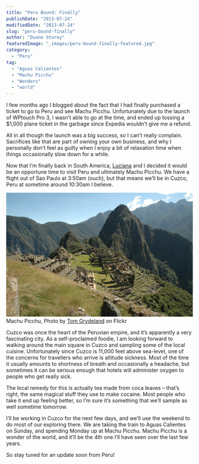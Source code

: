 ```yaml
---
title: "Peru Bound: Finally"
publishDate: "2013-07-24"
modifiedDate: "2013-07-24"
slug: "peru-bound-finally"
author: "Duane Storey"
featuredImage: "_images/peru-bound-finally-featured.jpg"
category:
  - "Peru"
tag:
  - "Aguas Calientes"
  - "Machu Picchu"
  - "Wonders"
  - "world"
---
```


I few months ago I blogged about the fact that I had finally purchased a ticket to go to Peru and see Machu Picchu. Unfortunately due to the launch of WPtouch Pro 3, I wasn’t able to go at the time, and ended up tossing a $1,000 plane ticket in the garbage since Expedia wouldn’t give me a refund.

All in all though the launch was a big success, so I can’t really complain. Sacrifices like that are part of owning your own business, and why I personally don’t feel as guilty when I enjoy a bit of relaxation time when things occasionally slow down for a while.

Now that I’m finally back in South America, [Luciana](http://lutessaroto.wordpress.com) and I decided it would be an opportune time to visit Peru and ultimately Machu Picchu. We have a flight out of Sao Paulo at 3:50am (ouch), but that means we’ll be in Cuzco, Peru at sometime around 10:30am I believe.

[![Machu Picchu](_images/peru-bound-finally-1.jpg)](http://www.flickr.com/photos/togr/206159732/in/photolist-jdC79-o9Tr3-q4LU8-2hiMvF-4P3ssv-5MLVws-68ezpJ-6wiUZz-6wo5F5-6wo6jh-9W8XWB-dhduUB-8te3Mf-dy6z7t-dybYbU-dy6tfz-dybU4h-dy6yiF-dy6zBR-dy6wwt-9Fu6j1-9Fuxcu-8YS7kZ-8YVaSU-dMZoPU-8jjXDo-8jgJTv-8jk1Pm-8jk119-bWguTd-bWgRkf-bWhjbW-bWhE7u-bWhhUJ-bWgtYQ-aqSCQw-8YS79R-8YS7ht-8YVaLS-dybNqw-dy6qS4-dy6zoF-dy6nJZ-dybYxm-dybWsf-dybQ7Q-dybRhm-dybSwh-dybYMW-8YS7cB-8jjYmG/)Machu Picchu, Photo by [Tom Grydeland](http://www.flickr.com/photos/togr/206159732/in/photolist-jdC79-o9Tr3-q4LU8-2hiMvF-4P3ssv-5MLVws-68ezpJ-6wiUZz-6wo5F5-6wo6jh-9W8XWB-dhduUB-8te3Mf-dy6z7t-dybYbU-dy6tfz-dybU4h-dy6yiF-dy6zBR-dy6wwt-9Fu6j1-9Fuxcu-8YS7kZ-8YVaSU-dMZoPU-8jjXDo-8jgJTv-8jk1Pm-8jk119-bWguTd-bWgRkf-bWhjbW-bWhE7u-bWhhUJ-bWgtYQ-aqSCQw-8YS79R-8YS7ht-8YVaLS-dybNqw-dy6qS4-dy6zoF-dy6nJZ-dybYxm-dybWsf-dybQ7Q-dybRhm-dybSwh-dybYMW-8YS7cB-8jjYmG/) on Flickr



Cuzco was once the heart of the Peruvian empire, and it’s apparently a very fascinating city. As a self-proclaimed foodie, I am looking forward to walking around the main square in Cuzco and sampling some of the local cuisine. Unfortunately since Cuzco is 11,000 feet above sea-level, one of the concerns for travellers who arrive is altitude sickness. Most of the time it usually amounts to shortness of breath and occasionally a headache, but sometimes it can be serious enough that hotels will administer oxygen to people who get really sick.

The local remedy for this is actually tea made from coca leaves – that’s right, the same magical stuff they use to make cocaine. Most people who take it end up feeling better, so I’m sure it’s something that we’ll sample as well sometime tomorrow.

I’ll be working in Cuzco for the next few days, and we’ll use the weekend to do most of our exploring there. We are taking the train to Aguas Calientes on Sunday, and spending Monday up at Machu Picchu. Machu Picchu is a wonder of the world, and it’ll be the 4th one I’ll have seen over the last few years.

So stay tuned for an update soon from Peru!